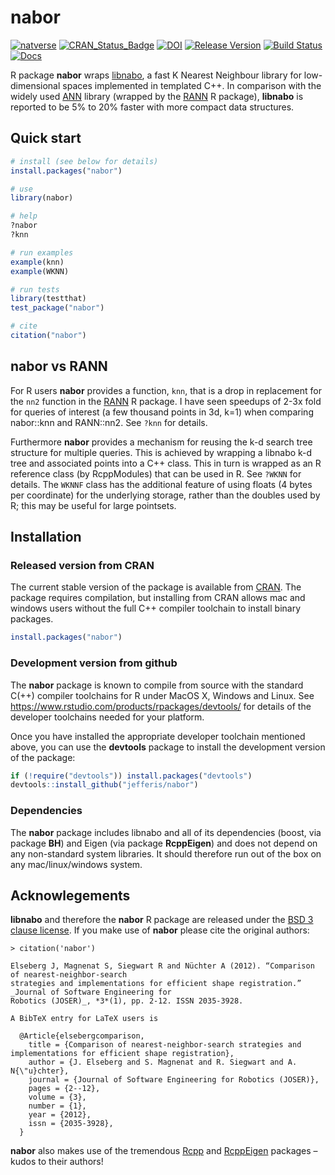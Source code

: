 # nabor
<!-- badges: start -->
[![natverse](https://img.shields.io/badge/natverse-Part%20of%20the%20natverse-a241b6)](https://natverse.github.io)
[![CRAN_Status_Badge](http://www.r-pkg.org/badges/version/nabor)](https://cran.r-project.org/package=nabor) 
[![DOI](https://zenodo.org/badge/23437339.svg)](https://zenodo.org/badge/latestdoi/23437339)
[![Release Version](https://img.shields.io/github/release/jefferis/nabor.svg)](https://github.com/jefferis/nabor/releases/latest) 
[![Build Status](https://travis-ci.org/jefferis/nabor.svg)](https://travis-ci.org/jefferis/nabor)
[![Docs](https://img.shields.io/badge/docs-100%25-brightgreen.svg)](https://jefferis.github.io/nabor/reference/)
<!-- badges: end -->

R package **nabor** wraps [libnabo](https://github.com/ethz-asl/libnabo), 
a fast K Nearest Neighbour library for low-dimensional spaces implemented in templated C++.
In comparison with the widely used [ANN](http://www.cs.umd.edu/~mount/ANN) library (wrapped by the
[RANN](https://cran.r-project.org/package=RANN) R package), **libnabo** is reported
to be 5% to 20% faster with more compact data structures.

## Quick start
```r
# install (see below for details)
install.packages("nabor")

# use
library(nabor)

# help
?nabor
?knn

# run examples
example(knn)
example(WKNN)

# run tests
library(testthat)
test_package("nabor")

# cite
citation("nabor")
```

## nabor vs RANN
For R users **nabor** provides a function, `knn`, that is a drop in replacement for
the `nn2` function in the [RANN](https://cran.r-project.org/package=RANN) 
R package. I have seen speedups of 2-3x fold for queries of interest (a few thousand
points in 3d, k=1) when comparing nabor::knn and RANN::nn2. See `?knn` for details.

Furthermore **nabor** provides a mechanism for reusing the k-d search tree structure for 
multiple queries. This is achieved by wrapping a libnabo k-d tree and associated points
into a C++ class. This in turn is wrapped as an R reference class (by RcppModules)
that can be used in R. See `?WKNN` for details. The `WKNNF` class has the additional
feature of using floats (4 bytes per coordinate) for the underlying storage, rather
than the doubles used by R; this may be useful for large pointsets.
## Installation
### Released version from CRAN
The current stable version of the package is available from 
[CRAN](https://cran.r-project.org/). The package requires compilation, but
installing from CRAN allows mac and windows users without the full C++ compiler toolchain to install binary packages.

```r
install.packages("nabor")
```

### Development version from github
The **nabor** package is known to compile from source with the standard C(++) 
compiler toolchains for R under MacOS X, Windows and Linux. See 
https://www.rstudio.com/products/rpackages/devtools/ for details of the
developer toolchains needed for your platform.

Once you have installed the appropriate developer toolchain mentioned above, you
can use the **devtools** package to install the development version of the package:

```r
if (!require("devtools")) install.packages("devtools")
devtools::install_github("jefferis/nabor")
```

### Dependencies
The **nabor** package includes libnabo and all of its dependencies (boost, via 
package **BH**) and Eigen (via package **RcppEigen**) and does not
depend on any non-standard system libraries. It should therefore run out of the
box on any mac/linux/windows system.

## Acknowlegements
**libnabo** and therefore the **nabor** R package are released under the 
[BSD 3 clause license](https://www.r-project.org/Licenses/BSD_3_clause). If you
make use of **nabor** please cite the original authors:

```
> citation('nabor')

Elseberg J, Magnenat S, Siegwart R and Nüchter A (2012). “Comparison of nearest-neighbor-search
strategies and implementations for efficient shape registration.” _Journal of Software Engineering for
Robotics (JOSER)_, *3*(1), pp. 2-12. ISSN 2035-3928.

A BibTeX entry for LaTeX users is

  @Article{elsebergcomparison,
    title = {Comparison of nearest-neighbor-search strategies and implementations for efficient shape registration},
    author = {J. Elseberg and S. Magnenat and R. Siegwart and A. N{\"u}chter},
    journal = {Journal of Software Engineering for Robotics (JOSER)},
    pages = {2--12},
    volume = {3},
    number = {1},
    year = {2012},
    issn = {2035-3928},
  }

```

**nabor** also makes use of the tremendous [Rcpp](https://cran.r-project.org/package=Rcpp)
and [RcppEigen](https://cran.r-project.org/package=RcppEigen) packages –
kudos to their authors!
